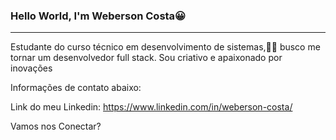 ### Hello World, I'm Weberson Costa😀  
---
Estudante do curso técnico em desenvolvimento de sistemas,🧑‍🎓 busco me tornar um desenvolvedor full stack. Sou criativo e apaixonado por inovações

Informações de contato abaixo:

Link do meu Linkedin: https://www.linkedin.com/in/weberson-costa/

Vamos nos Conectar?

